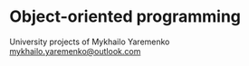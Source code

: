 # Object-oriented programming

University projects of Mykhailo Yaremenko <mykhailo.yaremenko@outlook.com>
